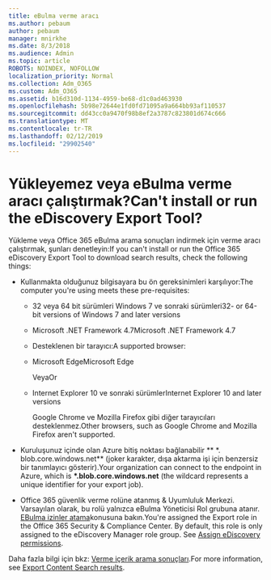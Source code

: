 ```yaml
---
title: eBulma verme aracı
ms.author: pebaum
author: pebaum
manager: mnirkhe
ms.date: 8/3/2018
ms.audience: Admin
ms.topic: article
ROBOTS: NOINDEX, NOFOLLOW
localization_priority: Normal
ms.collection: Adm_O365
ms.custom: Adm_O365
ms.assetid: b16d310d-1134-4959-be68-d1c0ad463930
ms.openlocfilehash: 5b98e72644e1fd0fd71095a9a664bb93af110537
ms.sourcegitcommit: dd43cc0a9470f98b8ef2a3787c823801d674c666
ms.translationtype: MT
ms.contentlocale: tr-TR
ms.lasthandoff: 02/12/2019
ms.locfileid: "29902540"
---
```

# <a name="cant-install-or-run-the-ediscovery-export-tool"></a><span data-ttu-id="e951a-102">Yükleyemez veya eBulma verme aracı çalıştırmak?</span><span class="sxs-lookup"><span data-stu-id="e951a-102">Can't install or run the eDiscovery Export Tool?</span></span>

<span data-ttu-id="e951a-103">Yükleme veya Office 365 eBulma arama sonuçları indirmek için verme aracı çalıştırmak, şunları denetleyin:</span><span class="sxs-lookup"><span data-stu-id="e951a-103">If you can't install or run the Office 365 eDiscovery Export Tool to download search results, check the following things:</span></span>
  
- <span data-ttu-id="e951a-104">Kullanmakta olduğunuz bilgisayara bu ön gereksinimleri karşılıyor:</span><span class="sxs-lookup"><span data-stu-id="e951a-104">The computer you're using meets these pre-requisites:</span></span>
    
  - <span data-ttu-id="e951a-105">32 veya 64 bit sürümleri Windows 7 ve sonraki sürümleri</span><span class="sxs-lookup"><span data-stu-id="e951a-105">32- or 64-bit versions of Windows 7 and later versions</span></span>
    
  - <span data-ttu-id="e951a-106">Microsoft .NET Framework 4.7</span><span class="sxs-lookup"><span data-stu-id="e951a-106">Microsoft .NET Framework 4.7</span></span>
    
  - <span data-ttu-id="e951a-107">Desteklenen bir tarayıcı:</span><span class="sxs-lookup"><span data-stu-id="e951a-107">A supported browser:</span></span>
    
  - <span data-ttu-id="e951a-108">Microsoft Edge</span><span class="sxs-lookup"><span data-stu-id="e951a-108">Microsoft Edge</span></span>
    
    <span data-ttu-id="e951a-109">Veya</span><span class="sxs-lookup"><span data-stu-id="e951a-109">Or</span></span>
    
  - <span data-ttu-id="e951a-110">Internet Explorer 10 ve sonraki sürümler</span><span class="sxs-lookup"><span data-stu-id="e951a-110">Internet Explorer 10 and later versions</span></span>
    
    <span data-ttu-id="e951a-111">Google Chrome ve Mozilla Firefox gibi diğer tarayıcıları desteklenmez.</span><span class="sxs-lookup"><span data-stu-id="e951a-111">Other browsers, such as Google Chrome and Mozilla Firefox aren't supported.</span></span>
    
- <span data-ttu-id="e951a-112">Kuruluşunuz içinde olan Azure bitiş noktası bağlanabilir \*\* \*. blob.core.windows.net\*\* (joker karakter, dışa aktarma işi için benzersiz bir tanımlayıcı gösterir).</span><span class="sxs-lookup"><span data-stu-id="e951a-112">Your organization can connect to the endpoint in Azure, which is **\*.blob.core.windows.net** (the wildcard represents a unique identifier for your export job).</span></span> 
    
- <span data-ttu-id="e951a-p101">Office 365 güvenlik verme rolüne atanmış &amp; Uyumluluk Merkezi. Varsayılan olarak, bu rolü yalnızca eBulma Yöneticisi Rol grubuna atanır. [EBulma izinler atama](https://support.office.com/article/assign-ediscovery-permissions-in-the-office-365-security-compliance-center-5b9a067b-9d2e-4aa5-bb33-99d8c0d0b5d7#moreinfo)konusuna bakın.</span><span class="sxs-lookup"><span data-stu-id="e951a-p101">You're assigned the Export role in the Office 365 Security &amp; Compliance Center. By default, this role is only assigned to the eDiscovery Manager role group. See [Assign eDiscovery permissions](https://support.office.com/article/assign-ediscovery-permissions-in-the-office-365-security-compliance-center-5b9a067b-9d2e-4aa5-bb33-99d8c0d0b5d7#moreinfo).</span></span>
    
<span data-ttu-id="e951a-116">Daha fazla bilgi için bkz: [Verme içerik arama sonuçları](https://support.office.com/article/Export-Content-Search-results-from-the-Office-365-Security-Compliance-Center-ed48d448-3714-4c42-85f5-10f75f6a4278).</span><span class="sxs-lookup"><span data-stu-id="e951a-116">For more information, see [Export Content Search results](https://support.office.com/article/Export-Content-Search-results-from-the-Office-365-Security-Compliance-Center-ed48d448-3714-4c42-85f5-10f75f6a4278).</span></span>
  


